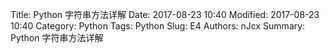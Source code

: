 Title: Python 字符串方法详解
Date: 2017-08-23 10:40
Modified: 2017-08-23 10:40
Category: Python
Tags: Python
Slug: E4
Authors: nJcx
Summary: Python 字符串方法详解


